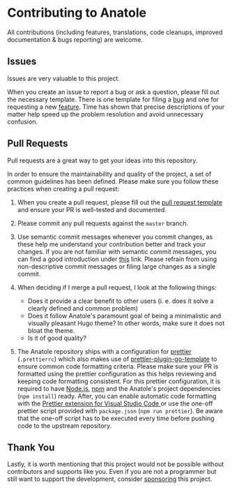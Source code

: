 # Contributing to Anatole

All contributions (including features, translations, code cleanups, improved documentation & bugs reporting) are welcome.

## Issues

Issues are very valuable to this project.

When you create an issue to report a bug or ask a question, please fill out the necessary template. There is one template for filing a [bug](https://github.com/lxndrblz/anatole/blob/master/.github/ISSUE_TEMPLATE/bug_report.md) and one for requesting a new [feature](https://github.com/lxndrblz/anatole/blob/master/.github/ISSUE_TEMPLATE/feature_request.md). Time has shown that precise descriptions of your matter help speed up the problem resolution and avoid unnecessary confusion.

## Pull Requests

Pull requests are a great way to get your ideas into this repository.

In order to ensure the maintainability and quality of the project, a set of common guidelines has been defined. Please make sure you follow these practices when creating a pull request:

1. When you create a pull request, please fill out the [pull request template](https://github.com/lxndrblz/anatole/blob/master/.github/PULL_REQUEST_TEMPLATE.md) and ensure your PR is well-tested and documented.

2. Please commit any pull requests against the `master` branch.

3. Use semantic commit messages whenever you commit changes, as these help me understand your contribution better and track your changes. If you are not familiar with semantic commit messages, you can find a good introduction under [this](https://gist.github.com/joshbuchea/6f47e86d2510bce28f8e7f42ae84c716) link. Please refrain from using non-descriptive commit messages or filing large changes as a single commit.

4. When deciding if I merge a pull request, I look at the following things:
    * Does it provide a clear benefit to other users (i. e. does it solve a clearly defined and common problem)
    * Does it follow Anatole's paramount goal of being a minimalistic and visually pleasant Hugo theme? In other words, make sure it does not bloat the theme.
    * Is it of good quality?

5. The Anatole repository ships with a configuration for [prettier](https://prettier.io/) (`.prettierrc`) which also makes use of [prettier-plugin-go-template](https://github.com/NiklasPor/prettier-plugin-go-template) to ensure common code formatting criteria. Please make sure your PR is formatted using the prettier configuration as this helps reviewing and keeping code formatting consistent. For this prettier configuration, it is required to have [Node.js](https://nodejs.org/en/), [npm](https://www.npmjs.com/) and the Anatole's project dependencies (`npm install`) ready. After, you can enable automatic code formatting with the [Prettier extension for Visual Studio Code
](https://marketplace.visualstudio.com/items?itemName=esbenp.prettier-vscode) or use the one-off prettier script provided with `package.json` (`npm run prettier`). Be aware that the one-off script has to be executed every time before pushing code to the upstream repository.

## Thank You

Lastly, it is worth mentioning that this project would not be possible without contributors and supports like you. Even if you are not a programmer but still want to support the development, consider [sponsoring](https://ko-fi.com/lxndrblz) this project.
